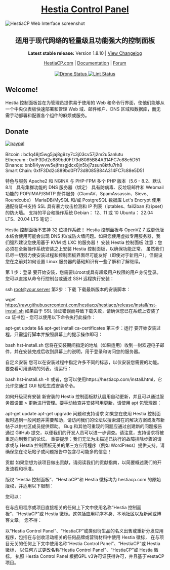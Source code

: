 <h1 align="center"><a href="https://www.hestiacp.com/">Hestia Control Panel</a></h1>

![HestiaCP Web Interface screenshot](https://storage.hestiacp.com/hestiascreen.png)

<h2 align="center">适用于现代网络的轻量级且功能强大的控制面板</h2>

<p align="center"><strong>Latest stable release:</strong> Version 1.8.10 | <a href="https://github.com/hestiacp/hestiacp/blob/release/CHANGELOG.md">View Changelog</a></p>

<p align="center">
	<a href="https://www.hestiacp.com/">HestiaCP.com</a> |
	<a href="https://docs.hestiacp.com/">Documentation</a> |
	<a href="https://forum.hestiacp.com/">Forum</a>
	<br/><br/>
	<a href="https://drone.hestiacp.com/hestiacp/hestiacp">
		<img src="https://drone.hestiacp.com/api/badges/hestiacp/hestiacp/status.svg?ref=refs/heads/main" alt="Drone Status"/>
	</a>
	<a href="https://github.com/hestiacp/hestiacp/actions/workflows/lint.yml">
		<img src="https://github.com/hestiacp/hestiacp/actions/workflows/lint.yml/badge.svg" alt="Lint Status"/>
	</a>
</p>

## **Welcome!**

Hestia 控制面板旨在为管理员提供易于使用的 Web 和命令行界面，使他们能够从一个中央仪表板快速部署和管理 Web 域、邮件帐户、DNS 区域和数据库，而无需手动部署和配置各个组件的麻烦或服务。

## Donate

[![paypal](https://www.paypalobjects.com/en_US/i/btn/btn_donateCC_LG.gif)](https://www.paypal.com/cgi-bin/webscr?cmd=_s-xclick&hosted_button_id=ST87LQH2CHGLA)<br /><br />
Bitcoin : bc1q48jt5wg5jaj8g9zy7c3j03cv57j2m2u5anlutu<br>
Ethereum : 0xfF3Dd2c889bd0Ff73d8085B84A314FC7c88e5D51<br>
Binance: bnb1l4ywvw5ejfmsgjdcx8jn5lxj7zsun8ktfu7rh8<br>
Smart Chain: 0xfF3Dd2c889bd0Ff73d8085B84A314FC7c88e5D51<br>

特色与服务
Apache2 和 NGINX 与 PHP-FPM
多个 PHP 版本（5.6 - 8.2、默认 8.1）
具有集群功能的 DNS 服务器（绑定）
具有防病毒、反垃圾邮件和 Webmail 功能的 POP/IMAP/SMTP 邮件服务（ClamAV、SpamAssassin、Sieve、Roundcube）
MariaDB/MySQL 和/或 PostgreSQL 数据库
Let's Encrypt 使用通配符证书支持 SSL
具有暴力攻击检测和 IP 列表（iptables、fail2ban 和 ipset）的防火墙。
支持的平台和操作系统
Debian： 12、11 或 10
Ubuntu： 22.04 LTS、20.04 LTS
笔记：

Hestia 控制面板不支持 32 位操作系统！
Hestia 控制面板与 OpenVZ 7 或更低版本结合使用可能会出现 DNS 和/或防火墙问题。如果您使用虚拟专用服务器，我们强烈建议您使用基于 KVM 或 LXC 的服务器！
安装 Hestia 控制面板
注意：您必须在全新操作系统安装之上安装 Hestia 控制面板，以确保功能正常。
虽然我们已尽一切努力使安装过程和控制面板界面尽可能友好（即使对于新用户），但假设您在之前对如何设置 Linux 服务器的基础知识有一些了解和了解继续。

第 1 步：登录
要开始安装，您需要以root或具有超级用户权限的用户身份登录。您可以直接从命令行控制台或通过 SSH 远程执行安装：

ssh root@your.server
第2步：下载
下载最新版本的安装脚本：

wget https://raw.githubusercontent.com/hestiacp/hestiacp/release/install/hst-install.sh
如果由于 SSL 验证错误而导致下载失败，请确保您已在系统上安装了 ca 证书包 - 您可以使用以下命令执行此操作：

apt-get update && apt-get install ca-certificates
第三步：运行
要开始安装过程，只需运行脚本并按照屏幕上的提示操作即可：

bash hst-install.sh
您将在安装期间指定的地址（如果适用）收到一封欢迎电子邮件，并在安装完成后收到屏幕上的说明，用于登录和访问您的服务器。

自定义安装
您可以在安装过程中指定许多不同的标志，以仅安装您需要的功能。要查看可用选项的列表，请运行：

bash hst-install.sh -h
或者，您可以使用https://hestiacp.com/install.html，它允许您通过 GUI 轻松生成安装命令。

如何升级现有安装
新安装的 Hestia 控制面板默认启用自动更新，并且可以通过服务器设置 > 更新进行管理。要手动检查并安装可用更新，请使用 apt 包管理器：

apt-get update
apt-get upgrade
问题和支持请求
如果您在使用 Hestia 控制面板时遇到一般问题并需要帮助，请访问我们的论坛以搜索潜在的解决方案或发布新帖子以供社区成员提供帮助。
Bug 和其他可重现的问题应通过创建新的问题报告通过 GitHub 提交，以便我们的开发人员可以进一步调查。请注意，支持请求将被重定向到我们的论坛。
重要提示：我们无法为未描述已执行的故障排除步骤的请求或与 Hestia 控制面板无关的第三方应用程序（例如 WordPress）提供支持。请确保您在论坛帖子或问题报告中包含尽可能多的信息！

贡献
如果您想为该项目做出贡献，请阅读我们的贡献指南，以简要概述我们的开发流程和标准。

版权
“Hestia 控制面板”、“HestiaCP”和 Hestia 徽标均为 hestiacp.com 的原始版权，并适用以下限制：

您可以：

在与应用程序或项目直接相关的任何上下文中使用名称“Hestia 控制面板”、“HestiaCP”或 Hestia 徽标。这包括应用程序本身、本地社区以及新闻或博客文章。
您不得：

以“Hestia Control Panel”、“HestiaCP”或类似衍生品的名义出售或重新分发应用程序，包括在与创收活动相关的任何品牌或营销材料中使用 Hestia 徽标，
在与项目无关的任何上下文中使用名称“Hestia Control Panel”、“HestiaCP”或 Hestia 徽标，
以任何方式更改名称“Hestia Control Panel”、“HestiaCP”或 Hestia 徽标。
执照
Hestia Control Panel 根据GPL v3许可证获得许可，并且基于VestaCP项目。
